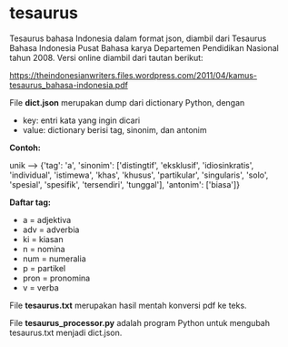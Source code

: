 # tesaurus

Tesaurus bahasa Indonesia dalam format json, diambil dari Tesaurus Bahasa Indonesia Pusat Bahasa karya Departemen Pendidikan Nasional tahun 2008. Versi online diambil dari tautan berikut: 

https://theindonesianwriters.files.wordpress.com/2011/04/kamus-tesaurus_bahasa-indonesia.pdf

File **dict.json** merupakan dump dari dictionary Python, dengan 
- key: entri kata yang ingin dicari
- value: dictionary berisi tag, sinonim, dan antonim

**Contoh:**

unik --> {'tag': 'a', 'sinonim': ['distingtif', 'eksklusif', 'idiosinkratis', 'individual', 'istimewa', 'khas', 'khusus', 'partikular', 'singularis', 'solo', 'spesial', 'spesifik', 'tersendiri', 'tunggal'], 'antonim': ['biasa']}

**Daftar tag:**
- a = adjektiva
- adv = adverbia
- ki = kiasan
- n = nomina
- num = numeralia
- p = partikel
- pron = pronomina
- v = verba

File **tesaurus.txt** merupakan hasil mentah konversi pdf ke teks. 

File **tesaurus_processor.py** adalah program Python untuk mengubah tesaurus.txt menjadi dict.json.
